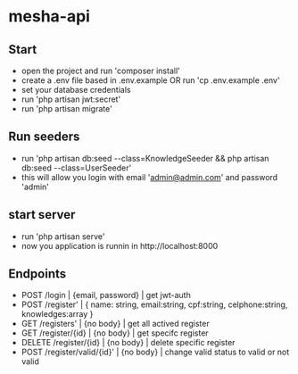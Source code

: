 # mesha-api

## Start
- open the project and run 'composer install'
- create a .env file based in .env.example OR run 'cp .env.example .env' 
- set your database credentials
- run 'php artisan jwt:secret'
- run 'php artisan migrate'

## Run seeders
- run 'php artisan db:seed --class=KnowledgeSeeder && php artisan db:seed --class=UserSeeder'
- this will allow you login with email 'admin@admin.com' and password 'admin'

## start server
- run 'php artisan serve'
- now you application is runnin in http://localhost:8000


## Endpoints

* POST /login | {email, password} | get jwt-auth
* POST /register' | { name: string, email:string, cpf:string, celphone:string, knowledges:array } 
* GET /registers' | {no body} | get all actived register
* GET /register/{id} | {no body} | get specifc register
* DELETE /register/{id} | {no body} | delete specific register
* POST /register/valid/{id}' | {no body} | change valid status to valid or not valid



